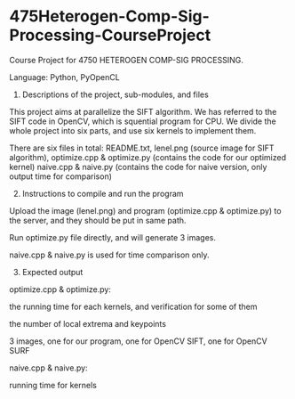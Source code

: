 # 475Heterogen-Comp-Sig-Processing-CourseProject
Course Project for 4750 HETEROGEN COMP-SIG PROCESSING. 

Language: Python, PyOpenCL



1. Descriptions of the project, sub-modules, and files

This project aims at parallelize the SIFT algorithm. We has referred to the SIFT code in OpenCV, which is squential program for CPU. We divide the whole project into six parts, and use six kernels to implement them. 

There are six files in total:
    README.txt, 
    lenel.png (source image for SIFT algorithm), 
    optimize.cpp & optimize.py (contains the code for our optimized kernel)
    naive.cpp & naive.py (contains the code for naive version, only output time for comparison)


2. Instructions to compile and run the program

Upload the image (lenel.png) and program (optimize.cpp & optimize.py) to the server, and they should be put in same path.

Run optimize.py file directly, and will generate 3 images.

naive.cpp & naive.py is used for time comparison only.


3. Expected output

optimize.cpp & optimize.py:

   the running time for each kernels, and verification for some of them

   the number of local extrema and keypoints

   3 images, one for our program, one for OpenCV SIFT, one for OpenCV SURF

naive.cpp & naive.py:

   running time for kernels

